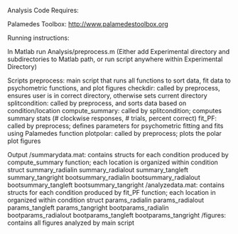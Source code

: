 Analysis Code Requires:

Palamedes Toolbox: http://www.palamedestoolbox.org

Running instructions:

In Matlab run Analysis/preprocess.m
(Either add Experimental directory and subdirectories to Matlab path, or run script anywhere within Experimental Directory)

Scripts
preprocess: main script that runs all functions to sort data, fit data to psychometric functions, and plot figures
checkdir: called by preprocess, ensures user is in correct directory, otherwise sets current directory
splitcondition: called by preprocess, and sorts data based on condition/location
compute_summary: called by splitcondition; computes summary stats (# clockwise responses, # trials, percent correct)
fit_PF: called by preprocess; defines parameters for psychometric fitting and fits using Palamedes function
plotpolar: called by preprocess; plots the polar plot figures

Output
<subject>/summarydata.mat: contains structs for each condition produced by compute_summary function; each location is organized within condition struct
	summary_radialin
	summary_radialout
	summary_tangleft
	summary_tangright
	bootsummary_radialin
	bootsummary_radialout
	bootsummary_tangleft
	bootsummary_tangright
<subject>/analyzedata.mat: contains structs for each condition produced by fit_PF function; each location in organized within condition struct
	params_radialin
	params_radialout
	params_tangleft
	params_tangright
	bootparams_radialin
	bootparams_radialout
	bootparams_tangleft
	bootparams_tangright
<subject>/figures: contains all figures analyzed by main script


